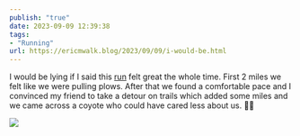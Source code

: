```yaml
---
publish: "true"
date: 2023-09-09 12:39:38
tags:
- "Running"
url: https://ericmwalk.blog/2023/09/09/i-would-be.html
---
```

I would be lying if I said this [run](https://strava.com/activities/9815693765) felt great the whole time. First 2 miles we felt like we were pulling plows. After that we found a comfortable pace and I convinced my friend to take a detour on trails which added some miles and we came across a coyote who could have cared less about us. 🤷‍♂️

![](https://ericmwalk.blog/uploads/2023/b924b06c-d04d-4eb5-8ac8-9f081e47ae1b.jpg)
